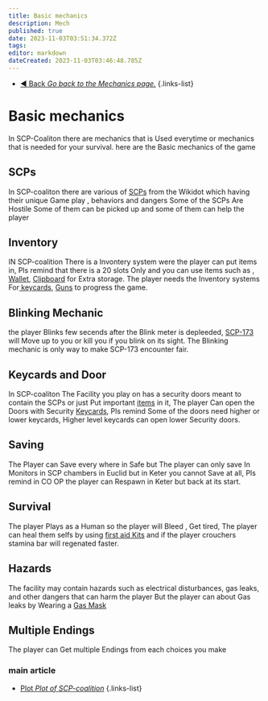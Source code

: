 ```yaml
---
title: Basic mechanics
description: Mech
published: true
date: 2023-11-03T03:51:34.372Z
tags: 
editor: markdown
dateCreated: 2023-11-03T03:46:48.785Z
---
```


- [:arrow_backward: Back *Go back to the Mechanics page.*](/en/game/mechanics)
{.links-list}
# Basic mechanics
In SCP-Coaliton there are mechanics that is Used everytime or mechanics that is needed for your survival. here are the Basic mechanics of the game
## SCPs
In SCP-coaliton there are various of [SCPs](/en/game/scps) from the Wikidot which having their unique Game play , behaviors and dangers Some of the SCPs Are Hostile Some of them can be picked up and some of them can help the player
## Inventory
IN SCP-coalition There is a Invontery system were the player can put items in, Pls remind that there is a 20 slots Only and you can use items such as , [Wallet](/en/game/items/Wallet), [Clipboard](/en/game/items/clipboard) for Extra storage. The player needs the Inventory systems For[ keycards](/en/game/items/Keycards), [Guns](/en/game/weapons/guns) to progress the game.
## Blinking Mechanic
the player Blinks few secends after the Blink meter is depleeded, [SCP-173](/en/game/scps/173) will Move up to you or kill you if you blink on its sight. The Blinking mechanic is only way to make SCP-173 encounter fair.
## Keycards and Door
In SCP-coaliton The Facility you play on has a security doors meant to contain the SCPs or just Put important [items](/en/game/items) in it, The player Can open the Doors with Security [Keycards](/en/game/items/Keycards), Pls remind Some of the doors need higher or lower keycards, Higher level keycards can open lower Security doors.
## Saving
The Player can Save every where in Safe but The player can only save In Monitors in SCP chambers in Euclid but in Keter you cannot Save at all, Pls remind in CO OP the player can Respawn in Keter but back at its start.
## Survival
The player Plays as a Human so the player will Bleed , Get tired, The player can heal them selfs by using [first aid Kits](/en/game/items/first-aid-kit) and if the player crouchers stamina bar will regenated faster.
## Hazards 
The facility may contain hazards such as electrical disturbances, gas leaks, and other dangers that can harm the player But the player can about Gas leaks by Wearing a [Gas Mask](/en/game/items/gas-mask)
## Multiple Endings
The player can Get multiple Endings from each choices you make
### main article 
- [Plot *Plot of SCP-coalition*](/en/game/plot)
{.links-list}

